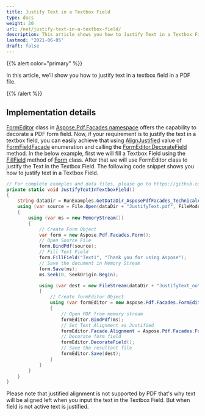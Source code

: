 ```yaml
---
title: Justify Text in a Textbox Field
type: docs
weight: 20
url: /net/justify-text-in-a-textbox-field/
description: This article shows you how to Justify Text in a Textbox Field using Form Class.
lastmod: "2021-06-05"
draft: false
---
```

<script type="application/ld+json">
{
    "@context": "https://schema.org",
    "@type": "TechArticle",
    "headline": "Justify Text in a Textbox Field",
    "alternativeHeadline": "Justify Text in PDF Textbox Fields Effortlessly",
    "abstract": "The feature allows users to justify text within a textbox field in PDF documents using the FormEditor class from Aspose.Pdf.Facades namespace. By utilizing the AlignJustified option, users can achieve visually appealing text alignment while maintaining functionality, even though justified alignment is not supported during active input. This enhances the presentation of form data in PDF files",
    "author": {
        "@type": "Person",
        "name": "Anastasiia Holub",
        "givenName": "Anastasiia",
        "familyName": "Holub",
        "url": "https://www.linkedin.com/in/anastasiia-holub-750430225/"
    },
    "genre": "pdf document generation",
    "wordcount": "283",
    "proficiencyLevel": "Beginner",
    "publisher": {
        "@type": "Organization",
        "name": "Aspose.PDF for .NET",
        "url": "https://products.aspose.com/pdf",
        "logo": "https://www.aspose.cloud/templates/aspose/img/products/pdf/aspose_pdf-for-net.svg",
        "alternateName": "Aspose",
        "sameAs": [
            "https://facebook.com/aspose.pdf/",
            "https://twitter.com/asposepdf",
            "https://www.youtube.com/channel/UCmV9sEg_QWYPi6BJJs7ELOg/featured",
            "https://www.linkedin.com/company/aspose",
            "https://stackoverflow.com/questions/tagged/aspose",
            "https://aspose.quora.com/",
            "https://aspose.github.io/"
        ],
        "contactPoint": [
            {
                "@type": "ContactPoint",
                "telephone": "+1 903 306 1676",
                "contactType": "sales",
                "areaServed": "US",
                "availableLanguage": "en"
            },
            {
                "@type": "ContactPoint",
                "telephone": "+44 141 628 8900",
                "contactType": "sales",
                "areaServed": "GB",
                "availableLanguage": "en"
            },
            {
                "@type": "ContactPoint",
                "telephone": "+61 2 8006 6987",
                "contactType": "sales",
                "areaServed": "AU",
                "availableLanguage": "en"
            }
        ]
    },
    "url": "/net/justify-text-in-a-textbox-field/",
    "mainEntityOfPage": {
        "@type": "WebPage",
        "@id": "/net/justify-text-in-a-textbox-field/"
    },
    "dateModified": "2024-11-25",
    "description": "Aspose.PDF can perform not only simple and easy tasks but also cope with more complex goals. Check the next section for advanced users and developers."
}
</script>

{{% alert color="primary" %}}

In this article, we’ll show you how to justify text in a textbox field in a PDF file.

{{% /alert %}}

## Implementation details

[FormEditor](https://reference.aspose.com/pdf/net/aspose.pdf.facades/formeditor) class in [Aspose.Pdf.Facades namespace](https://reference.aspose.com/pdf/net/aspose.pdf.facades) offers the capability to decorate a PDF form field. Now, if your requirement is to justify the text in a textbox field, you can easily achieve that using [AlignJustified](https://reference.aspose.com/pdf/net/aspose.pdf.facades/formfieldfacade/fields/alignjustified) value of [FormFieldFacade](https://reference.aspose.com/pdf/net/aspose.pdf.facades/formfieldfacade) enumeration and calling the [FormEditor.DecorateField](https://reference.aspose.com/pdf/net/aspose.pdf.facades/formeditor/methods/decoratefield/index) method. In the below example, first we will fill a Textbox Field using the [FillField](https://reference.aspose.com/pdf/net/aspose.pdf.facades/form/methods/fillfield/index) method of [Form](https://reference.aspose.com/pdf/net/aspose.pdf.facades/form) class. After that we will use FormEditor class to justify the Text in the Textbox Field. The following code snippet shows you how to justify text in a Textbox Field.

```csharp
// For complete examples and data files, please go to https://github.com/aspose-pdf/Aspose.PDF-for-.NET
private static void JustifyTextInTextboxField()
{
    string dataDir = RunExamples.GetDataDir_AsposePdfFacades_TechnicalArticles();
    using (var source = File.Open(dataDir + "JustifyText.pdf", FileMode.Open))
    {
        using (var ms = new MemoryStream())
        {
            // Create Form Object
            var form = new Aspose.Pdf.Facades.Form();
            // Open Source File
            form.BindPdf(source);
            // Fill Text Field
            form.FillField("Text1", "Thank you for using Aspose");
            // Save the document in Memory Stream
            form.Save(ms);
            ms.Seek(0, SeekOrigin.Begin);

            using (var dest = new FileStream(dataDir + "JustifyText_out.pdf", FileMode.Create))
            {
                // Create formEditor Object
                using (var formEditor = new Aspose.Pdf.Facades.FormEditor())
                {
                    // Open PDF from memory stream
                    formEditor.BindPdf(ms);
                    // Set Text Alignment as Justified
                    formEditor.Facade.Alignment = Aspose.Pdf.Facades.FormFieldFacade.AlignJustified;
                    // Decorate form field
                    formEditor.DecorateField();
                    // Save the resultant file
                    formEditor.Save(dest);
                }
            }
        }
    }
}
```
Please note that justified alignment is not supported by PDF that's why text will be aligned left when you input the text in the Textbox Field. But when field is not active text is justified.

